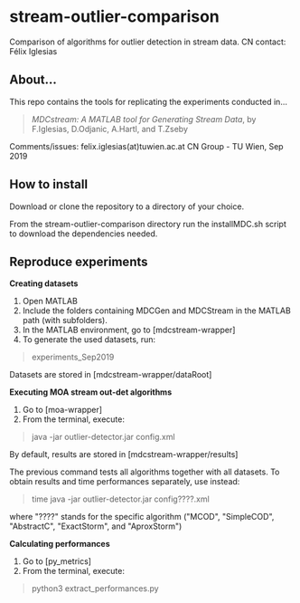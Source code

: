 # stream-outlier-comparison
Comparison of algorithms for outlier detection in stream data. CN contact: Félix Iglesias

## About...
This repo contains the tools for replicating the experiments conducted in...

> *MDCstream: A MATLAB tool for Generating Stream Data*,
> by F.Iglesias, D.Odjanic, A.Hartl, and T.Zseby
 
Comments/issues: felix.iglesias(at)tuwien.ac.at 
CN Group - TU Wien, Sep 2019

## How to install
Download or clone the repository to a directory of your choice.

From the stream-outlier-comparison directory run the installMDC.sh script to download the dependencies needed.

## Reproduce experiments

**Creating datasets**

1. Open MATLAB
2. Include the folders containing MDCGen and MDCStream in the MATLAB path (with subfolders).
3. In the MATLAB environment, go to [mdcstream-wrapper]
4. To generate the used datasets, run: 
> experiments_Sep2019

Datasets are stored in [mdcstream-wrapper/dataRoot]


**Executing MOA stream out-det algorithms**

1. Go to [moa-wrapper]
2. From the terminal, execute:
> java -jar outlier-detector.jar config.xml
    
By default, results are stored in [mdcstream-wrapper/results]
    
The previous command tests all algorithms together with all datasets. To obtain results and time performances separately, use instead:
> time java -jar outlier-detector.jar config????.xml 

where "????" stands for the specific algorithm ("MCOD", "SimpleCOD", "AbstractC", "ExactStorm", and "AproxStorm")

**Calculating performances**

1. Go to [py_metrics]
2. From the terminal, execute: 
> python3 extract_performances.py

